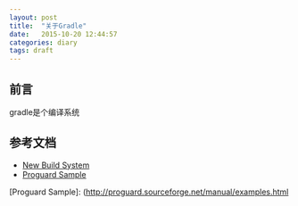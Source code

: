 ```yaml
---
layout: post
title:  "关于Gradle"
date:   2015-10-20 12:44:57
categories: diary
tags: draft
---
```


## 前言

gradle是个编译系统

## 参考文档

* [New Build System](http://tools.android.com/tech-docs/new-build-system)
* [Proguard Sample](http://proguard.sourceforge.net/manual/examples.html)

[New Build System]: http://tools.android.com/tech-docs/new-build-system
[Proguard Sample]: (http://proguard.sourceforge.net/manual/examples.html
